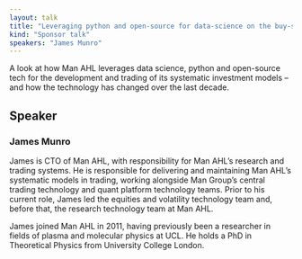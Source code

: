 ```yaml
---
layout: talk
title: "Leveraging python and open-source for data-science on the buy-side."
kind: "Sponsor talk"
speakers: "James Munro"
---
```


A look at how Man AHL leverages data science, python and open-source tech for the development and trading of its systematic investment models – and how the technology has changed over the last decade.

## Speaker

### James Munro

James is CTO of Man AHL, with responsibility for Man AHL’s research and trading systems.  He is responsible for delivering and maintaining Man AHL’s systematic models in trading, working alongside Man Group’s central trading technology and quant platform technology teams.  Prior to his current role, James led the equities and volatility technology team and, before that, the research technology team at Man AHL.

James joined Man AHL in 2011, having previously been a researcher in fields of plasma and molecular physics at UCL.  He holds a PhD in Theoretical Physics from University College London.
